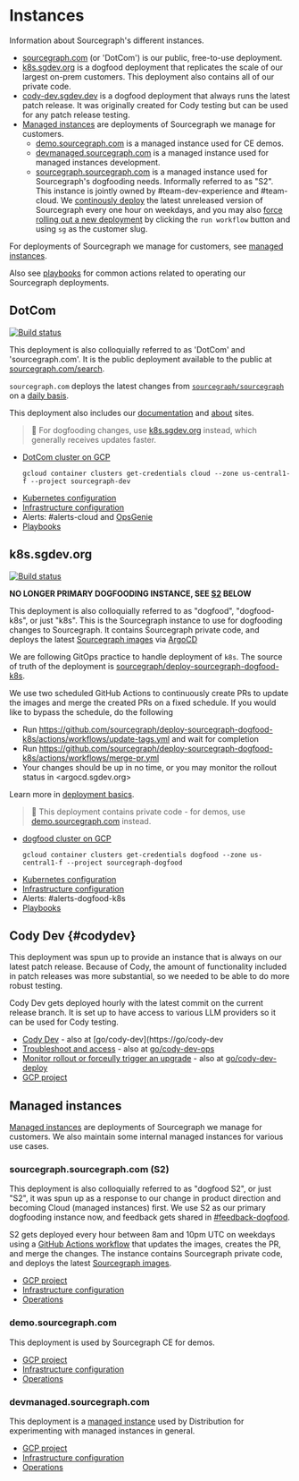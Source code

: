 # Instances

Information about Sourcegraph's different instances.

- [sourcegraph.com](instances.md#dotcom) (or 'DotCom') is our public, free-to-use deployment.
- [k8s.sgdev.org](instances.md#k8ssgdevorg) is a dogfood deployment that replicates the scale of our largest on-prem customers. This deployment also contains all of our private code.
- [cody-dev.sgdev.dev](instances.md#codydev) is a dogfood deployment that always runs the latest patch release. It was originally created for Cody testing but can be used for any patch release testing.
- [Managed instances](../../../../cloud/index.md) are deployments of Sourcegraph we manage for customers.
  - [demo.sourcegraph.com](instances.md#demosourcegraphcom) is a managed instance used for CE demos.
  - [devmanaged.sourcegraph.com](instances.md#devmanagedsourcegraphcom) is a managed instance used for managed instances development.
  - [sourcegraph.sourcegraph.com](instances.md#sourcegraphsourcegraphcom-s2) is a managed instance used for Sourcegraph's dogfooding needs. Informally referred to as "S2". This instance is jointly owned by #team-dev-experience and #team-cloud. We [continously deploy](https://golinks.io/s2-deploy) the latest unreleased version of Sourcegraph every one hour on weekdays, and you may also [force rolling out a new deployment](https://golinks.io/s2-deploy) by clicking the `run workflow` button and using `sg` as the customer slug.

For deployments of Sourcegraph we manage for customers, see [managed instances](../../../../cloud/index.md).

Also see [playbooks](./playbooks.md) for common actions related to operating our Sourcegraph deployments.

## DotCom

[![Build status](https://badge.buildkite.com/ef1289610fdd05b606bf1e57a034af2365c7b09c95ac6121f9.svg)](https://buildkite.com/sourcegraph/deploy-sourcegraph-cloud)

This deployment is also colloquially referred to as 'DotCom' and 'sourcegraph.com'. It is the public deployment available to the public at [sourcegraph.com/search](https://sourcegraph.com/search).

`sourcegraph.com` deploys the latest changes from [`sourcegraph/sourcegraph`](https://github.com/sourcegraph/sourcegraph) on a [daily basis](index.md#continuous-deployment-process).

This deployment also includes our [documentation](https://docs.sourcegraph.com/) and [about](https://about.sourcegraph.com/) sites.

> 🐶 For dogfooding changes, use [k8s.sgdev.org](#k8ssgdevorg) instead, which generally receives updates faster.

- [DotCom cluster on GCP](https://console.cloud.google.com/kubernetes/clusters/details/us-central1-f/cloud?project=sourcegraph-dev)
  ```
  gcloud container clusters get-credentials cloud --zone us-central1-f --project sourcegraph-dev
  ```
- [Kubernetes configuration](https://github.com/sourcegraph/deploy-sourcegraph-cloud)
- [Infrastructure configuration](https://github.com/sourcegraph/infrastructure/tree/main/cloud)
- Alerts: #alerts-cloud and [OpsGenie](../incidents/on_call.md)
- [Playbooks](./playbooks.md#sourcegraphcom)

## k8s.sgdev.org

[![Build status](https://badge.buildkite.com/65c9b6f836db6d041ea29b05e7310ebb81fa36741c78f207ce.svg?branch=release)](https://buildkite.com/sourcegraph/deploy-sourcegraph-dogfood-k8s-2)

**NO LONGER PRIMARY DOGFOODING INSTANCE, SEE [S2](#sourcegraphsourcegraphcom-s2) BELOW**

This deployment is also colloquially referred to as "dogfood", "dogfood-k8s", or just "k8s".
This is the Sourcegraph instance to use for dogfooding changes to Sourcegraph.
It contains Sourcegraph private code, and deploys the latest [Sourcegraph images](./index.md#images) via [ArgoCD](./index.md#argocd)

We are following GitOps practice to handle deployment of `k8s`. The source of truth of the deployment is [sourcegraph/deploy-sourcegraph-dogfood-k8s](https://github.com/sourcegraph/deploy-sourcegraph-dogfood-k8s/blob/release/dogfood-helm/kustomization.yaml).

We use two scheduled GitHub Actions to continuously create PRs to update the images and merge the created PRs on a fixed schedule. If you would like to bypass the schedule, do the following

- Run https://github.com/sourcegraph/deploy-sourcegraph-dogfood-k8s/actions/workflows/update-tags.yml and wait for completion
- Run https://github.com/sourcegraph/deploy-sourcegraph-dogfood-k8s/actions/workflows/merge-pr.yml
- Your changes should be up in no time, or you may monitor the rollout status in <argocd.sgdev.org>

Learn more in [deployment basics](./index.md#deployment-basics).

> 🚨 This deployment contains private code - for demos, use [demo.sourcegraph.com](#demosourcegraphcom) instead.

- [dogfood cluster on GCP](https://console.cloud.google.com/kubernetes/clusters/details/us-central1-f/dogfood?project=sourcegraph-dogfood)
  ```
  gcloud container clusters get-credentials dogfood --zone us-central1-f --project sourcegraph-dogfood
  ```
- [Kubernetes configuration](https://github.com/sourcegraph/deploy-sourcegraph-dogfood-k8s-2)
- [Infrastructure configuration](https://github.com/sourcegraph/infrastructure/tree/main/dogfood)
- Alerts: #alerts-dogfood-k8s
- [Playbooks](./playbooks.md#k8ssgdevorg)

## Cody Dev {#codydev}

This deployment was spun up to provide an instance that is always on our latest patch release. Because of Cody, the amount of functionality included in patch releases was more substantial, so we needed to be able to do more robust testing.

Cody Dev gets deployed hourly with the latest commit on the current release branch. It is set up to have access to various LLM providers so it can be used for Cody testing.

- [Cody Dev](https://cody-dev.sgdev.dev/) - also at [go/cody-dev](https://go/cody-dev
- [Troubleshoot and access](https://github.com/sourcegraph/cloud/blob/main/environments/prod/deployments/src-35c4eac008b3c659327c/dashboard.md) - also at [go/cody-dev-ops](https://go/cody-dev-ops)
- [Monitor rollout or forceully trigger an upgrade](https://github.com/sourcegraph/cloud/actions/workflows/mi_upgrade_cody.yml) - also at [go/cody-dev-deploy](https://go/cody-dev-deploy)
- [GCP project](https://console.cloud.google.com/home/dashboard?project=cody-dev)

## Managed instances

[Managed instances](../../../../cloud/index.md) are deployments of Sourcegraph we manage for customers.
We also maintain some internal managed instances for various use cases.

### sourcegraph.sourcegraph.com (S2)

This deployment is also colloquially referred to as "dogfood S2", or just "S2", it was spun up as a response to our change in product direction and becoming Cloud (managed instances) first. We use S2 as our primary dogfooding instance now, and feedback gets shared in [#feedback-dogfood](https://sourcegraph.slack.com/archives/C03CSAER9LK).

S2 gets deployed every hour between 8am and 10pm UTC on weekdays using a [GitHub Actions workflow](https://golinks.io/s2-deploy) that updates the images, creates the PR, and merge the changes. The instance contains Sourcegraph private code, and deploys the latest [Sourcegraph images](./index.md#images).

- [GCP project](https://console.cloud.google.com/home/dashboard?project=sourcegraph-managed-sg)
- [Infrastructure configuration](https://github.com/sourcegraph/deploy-sourcegraph-managed/tree/main/sg)
- [Operations](https://golinks.io/s2-ops)

### demo.sourcegraph.com

This deployment is used by Sourcegraph CE for demos.

- [GCP project](https://console.cloud.google.com/home/dashboard?project=sourcegraph-managed-demo)
- [Infrastructure configuration](https://github.com/sourcegraph/deploy-sourcegraph-managed/tree/main/demo)
- [Operations](../../../../cloud/technical-docs/operations.md)

### devmanaged.sourcegraph.com

This deployment is a [managed instance](../../../../cloud/index.md) used by Distribution for experimenting with managed instances in general.

- [GCP project](https://console.cloud.google.com/home/dashboard?project=sourcegraph-managed-dev)
- [Infrastructure configuration](https://github.com/sourcegraph/deploy-sourcegraph-managed/tree/main/dev)
- [Operations](../../../../cloud/technical-docs/operations.md)
